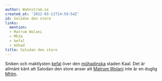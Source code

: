 ```yaml
---
author: Wahnstrom.se
created_at: '2012-03-11T14:59:54Z'
id: Salodan den store
links:
  mention:
  - Matrum Wolani
  - Mhîm
  - kefal
  - mûhad
title: Salodan den store
---
```


Sniken och maktlysten [kefal] över den [mûhadinska] staden Kaal. Det är allmänt känt att Salodan den
store anser att [Matrum Wolani] inte är en duglig [Mhîm].

  [kefal]: kefal
  [mûhadinska]: mûhad
  [Matrum Wolani]: Matrum_Wolani
  [Mhîm]: Mhîm